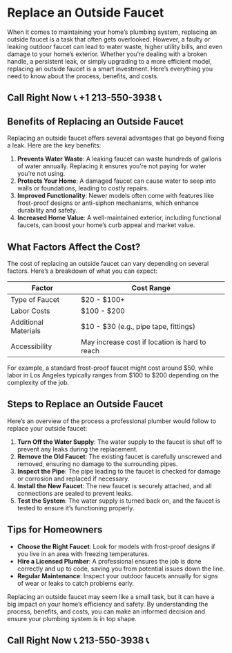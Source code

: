 # Replace an Outside Faucet  

When it comes to maintaining your home’s plumbing system, replacing an outside faucet is a task that often gets overlooked. However, a faulty or leaking outdoor faucet can lead to water waste, higher utility bills, and even damage to your home’s exterior. Whether you’re dealing with a broken handle, a persistent leak, or simply upgrading to a more efficient model, replacing an outside faucet is a smart investment. Here’s everything you need to know about the process, benefits, and costs.  

## Call Right Now 📞 +1 213-550-3938 📞

## Benefits of Replacing an Outside Faucet  

Replacing an outside faucet offers several advantages that go beyond fixing a leak. Here are the key benefits:  

1. **Prevents Water Waste**: A leaking faucet can waste hundreds of gallons of water annually. Replacing it ensures you’re not paying for water you’re not using.  
2. **Protects Your Home**: A damaged faucet can cause water to seep into walls or foundations, leading to costly repairs.  
3. **Improved Functionality**: Newer models often come with features like frost-proof designs or anti-siphon mechanisms, which enhance durability and safety.  
4. **Increased Home Value**: A well-maintained exterior, including functional faucets, can boost your home’s curb appeal and market value.  

## What Factors Affect the Cost?  

The cost of replacing an outside faucet can vary depending on several factors. Here’s a breakdown of what you can expect:  

| **Factor**                | **Cost Range**        |  
|---------------------------|-----------------------|  
| Type of Faucet            | $20 - $100+          |  
| Labor Costs               | $100 - $200          |  
| Additional Materials      | $10 - $30 (e.g., pipe tape, fittings) |  
| Accessibility             | May increase cost if location is hard to reach |  

For example, a standard frost-proof faucet might cost around $50, while labor in Los Angeles typically ranges from $100 to $200 depending on the complexity of the job.  

## Steps to Replace an Outside Faucet  

Here’s an overview of the process a professional plumber would follow to replace your outside faucet:  

1. **Turn Off the Water Supply**: The water supply to the faucet is shut off to prevent any leaks during the replacement.  
2. **Remove the Old Faucet**: The existing faucet is carefully unscrewed and removed, ensuring no damage to the surrounding pipes.  
3. **Inspect the Pipe**: The pipe leading to the faucet is checked for damage or corrosion and replaced if necessary.  
4. **Install the New Faucet**: The new faucet is securely attached, and all connections are sealed to prevent leaks.  
5. **Test the System**: The water supply is turned back on, and the faucet is tested to ensure it’s functioning properly.  

## Tips for Homeowners  

- **Choose the Right Faucet**: Look for models with frost-proof designs if you live in an area with freezing temperatures.  
- **Hire a Licensed Plumber**: A professional ensures the job is done correctly and up to code, saving you from potential issues down the line.  
- **Regular Maintenance**: Inspect your outdoor faucets annually for signs of wear or leaks to catch problems early.  

Replacing an outside faucet may seem like a small task, but it can have a big impact on your home’s efficiency and safety. By understanding the process, benefits, and costs, you can make an informed decision and ensure your plumbing system is in top shape.
## Call Right Now 📞 213-550-3938 📞